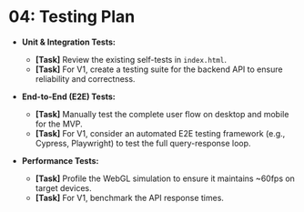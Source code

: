 # 04: Testing Plan

- **Unit & Integration Tests:**
  - **[Task]** Review the existing self-tests in `index.html`.
  - **[Task]** For V1, create a testing suite for the backend API to ensure reliability and correctness.

- **End-to-End (E2E) Tests:**
  - **[Task]** Manually test the complete user flow on desktop and mobile for the MVP.
  - **[Task]** For V1, consider an automated E2E testing framework (e.g., Cypress, Playwright) to test the full query-response loop.

- **Performance Tests:**
  - **[Task]** Profile the WebGL simulation to ensure it maintains ~60fps on target devices.
  - **[Task]** For V1, benchmark the API response times.
